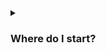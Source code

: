 <!-- WHERE DO I START? -->
<details markdown="1">
  <summary><h3>Where do I start?</h3></summary>

  You definitely need to **start by watching [this welcoming video](https://youtu.be/PxBdVw9tTa0)** about WDX180. Learn about what this we will cover, how to study, how to reach for help and some general tips and advice for the course.

  ![](./assets/Welcome.to.WDX180.jpg)
  
  What we are going to cover, how to study and some general tips

  If you are ready and feel committed enough to start the course, you must start by carefully going through the following sections and completing all the necessary tasks:

  - **Accounts**  
  - **Setup**  
  - **Communication**  
  - **Hardware Requirements**  
  - **Software**  
  - **Getting familiar with data formats**
  - **How to Study / Productivity Tips**  

  Don't forget to open the [FAQ page](./curriculum/FAQ/index.md){:target="_blank"} that accompanies the setup process in a new Tab and check for relevant questions and their respective responses as you go through the next steps.

</details>